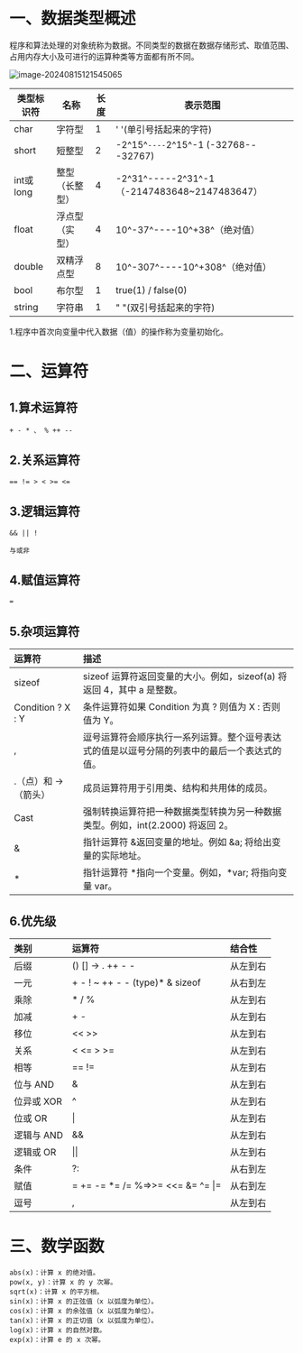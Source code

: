 # 一、数据类型概述

程序和算法处理的对象统称为数据。不同类型的数据在数据存储形式、取值范围、占用内存大小及可进行的运算种类等方面都有所不同。

![image-20240815121545065](D:\文档\笔记\技术\C++\image-20240815121545065.png)

| 类型标识符 | 名称           | 长度 | 表示范围                                      |
| ---------- | -------------- | ---- | --------------------------------------------- |
| char       | 字符型         | 1    | ' '(单引号括起来的字符)                       |
| short      | 短整型         | 2    | -2^15^`----`2^15^-1  (-32768---32767)         |
| int或long  | 整型（长整型） | 4    | -2^31^-----2^31^-1 （-2147483648~2147483647） |
| float      | 浮点型（实型） | 4    | 10^-37^----10^+38^（绝对值）                  |
| double     | 双精浮点型     | 8    | 10^-307^----10^+308^（绝对值）                |
| bool       | 布尔型         | 1    | true(1) / false(0)                            |
| string     | 字符串         | 1    | " "(双引号括起来的字符)                       |

1.程序中首次向变量中代入数据（值）的操作称为变量初始化。

# 二、运算符

## 1.算术运算符

```
+ - * 、 % ++ --
```

## 2.关系运算符

```
== != > < >= <=
```

## 3.逻辑运算符

```
&& || !

与或非
```

## 4.赋值运算符

```
=
```

## 5.杂项运算符

| 运算符               | 描述                                                         |
| :------------------- | :----------------------------------------------------------- |
| sizeof               | sizeof 运算符返回变量的大小。例如，sizeof(a) 将返回 4，其中 a 是整数。 |
| Condition ? X : Y    | 条件运算符如果 Condition 为真 ? 则值为 X : 否则值为 Y。      |
| ,                    | 逗号运算符会顺序执行一系列运算。整个逗号表达式的值是以逗号分隔的列表中的最后一个表达式的值。 |
| .（点）和 ->（箭头） | 成员运算符用于引用类、结构和共用体的成员。                   |
| Cast                 | 强制转换运算符把一种数据类型转换为另一种数据类型。例如，int(2.2000) 将返回 2。 |
| &                    | 指针运算符 &返回变量的地址。例如 &a; 将给出变量的实际地址。  |
| *                    | 指针运算符 *指向一个变量。例如，*var; 将指向变量 var。       |

## 6.优先级

| 类别       | 运算符                            | 结合性   |
| :--------- | :-------------------------------- | :------- |
| 后缀       | () [] -> . ++ - -                 | 从左到右 |
| 一元       | + - ! ~ ++ - - (type)* & sizeof   | 从右到左 |
| 乘除       | * / %                             | 从左到右 |
| 加减       | + -                               | 从左到右 |
| 移位       | << >>                             | 从左到右 |
| 关系       | < <= > >=                         | 从左到右 |
| 相等       | == !=                             | 从左到右 |
| 位与 AND   | &                                 | 从左到右 |
| 位异或 XOR | ^                                 | 从左到右 |
| 位或 OR    | \|                                | 从左到右 |
| 逻辑与 AND | &&                                | 从左到右 |
| 逻辑或 OR  | \|\|                              | 从左到右 |
| 条件       | ?:                                | 从右到左 |
| 赋值       | = += -= *= /= %=>>= <<= &= ^= \|= | 从右到左 |
| 逗号       | ,                                 | 从左到右 |

# 三、数学函数

```
abs(x)：计算 x 的绝对值。
pow(x, y)：计算 x 的 y 次幂。
sqrt(x)：计算 x 的平方根。
sin(x)：计算 x 的正弦值（x 以弧度为单位）。
cos(x)：计算 x 的余弦值（x 以弧度为单位）。
tan(x)：计算 x 的正切值（x 以弧度为单位）。
log(x)：计算 x 的自然对数。
exp(x)：计算 e 的 x 次幂。
```

